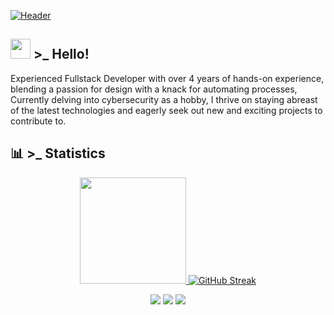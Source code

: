 [![Header](https://ik.imagekit.io/z3fr9lhps/Portfolio/GithubBanner.png?updatedAt=1715470724074 "Header")](https://github.com/kc1t)

## <img src="https://raw.githubusercontent.com/nixin72/nixin72/master/wave.gif" height="32px"/> >_ Hello! 
Experienced Fullstack Developer with over 4 years of hands-on experience, blending a passion for design with a knack for automating processes, Currently delving into cybersecurity as a hobby, I thrive on staying abreast of the latest technologies and eagerly seek out new and exciting projects to contribute to.

## 📊 >_ Statistics
<div align="center"> 

  <a href="https://github.com/Kc1t"><img height="170em" src="https://github-readme-stats.vercel.app/api/top-langs/?username=kc1t&layout=compact&langs_count=7&theme=radical"/>
  [![GitHub Streak](https://github-readme-streak-stats.herokuapp.com/?user=Kc1t&theme=radical)](https://git.io/streak-stats) 
</div>


<div align="center"> 
    <a href="https://www.behance.net/Kc_16?tracking_source=search_users|kau%C3%A3%20miguel" target="_blank" ><img src="https://img.shields.io/badge/Behance-1769ff?style=for-the-badge&logo=behance&logoColor=white" target="_blank"></a>
    <a href="https://z-p42.www.instagram.com/kaua_mtds/?hl=af" target="_blank" ><img src="https://img.shields.io/badge/-Instagram-%23E4405F?style=for-the-badge&logo=instagram&logoColor=white" target="_blank"></a>
    <a href="https://www.linkedin.com/in/kau%C3%A3-miguel-a107b71b9"><img src="https://img.shields.io/badge/-LinkedIn-%230077B5?style=for-the-badge&logo=linkedin&logoColor=white" target="_blank"></a>
</div>
